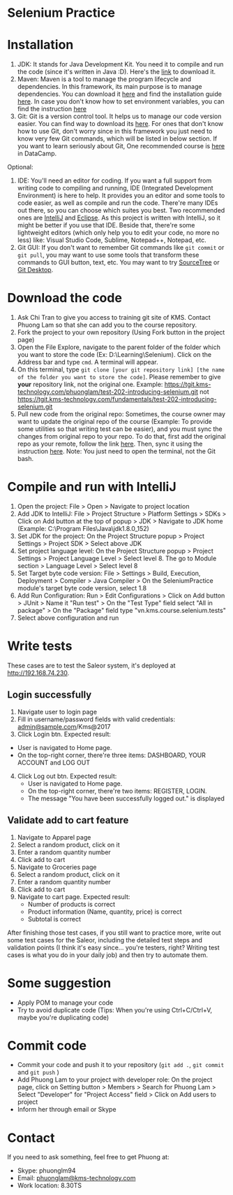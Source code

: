 Selenium Practice
===========
# Installation
1. JDK: It stands for Java Development Kit. You need it to compile and run the code (since it's written in Java :D). Here's the [link](http://www.oracle.com/technetwork/java/javase/downloads/jdk8-downloads-2133151.html) to download it.
2. Maven: Maven is a tool to manage the program lifecycle and dependencies. In this framework, its main purpose is to manage dependencies. You can download it [here](https://maven.apache.org/download.cgi) and find the installation guide [here](https://maven.apache.org/install.html). In case you don't know how to set environment variables, you can find the instruction [here](https://www.java.com/en/download/help/path.xml)
3. Git: Git is a version control tool. It helps us to manage our code version easier. You can find way to download its [here](https://git-scm.com/). For ones that don't know how to use Git, don't worry since in this framework you just need to know very few Git commands, which will be listed in below section. If you want to learn seriously about Git, One recommended course is [here](https://www.datacamp.com/courses/introduction-to-git-for-data-science) in DataCamp.

Optional:

1. IDE: You'll need an editor for coding. If you want a full support from writing code to compiling and running, IDE (Integrated Development Environment) is here to help. It provides you an editor and some tools to code easier, as well as compile and run the code. There're many IDEs out there, so you can choose which suites you best. Two recommended ones are [IntelliJ](https://www.jetbrains.com/idea/download/#section=windows) and [Eclipse](https://www.eclipse.org/downloads/packages/eclipse-ide-java-developers/oxygen2). As this project is written with IntelliJ, so it might be better if you use that IDE. Beside that, there're some lightweight editors (which only help you to edit your code, no more no less) like: Visual Studio Code, Sublime, Notepad++, Notepad, etc.
2. Git GUI: If you don't want to remember Git commands like `git commit` or `git pull`, you may want to use some tools that transform these commands to GUI button, text, etc. You may want to try [SourceTree](https://www.sourcetreeapp.com/) or [Git Desktop](https://desktop.github.com/).


# Download the code
1. Ask Chi Tran to give you access to training git site of KMS. Contact Phuong Lam so that she can add you to the course repository.
2. Fork the project to your own repository (Using Fork button in the project page)
3. Open the File Explore, navigate to the parent folder of the folder which you want to store the code (Ex: D:\Learning\Selenium). Click on the Address bar and type `cmd`. A terminal will appear.
4. On this terminal, type `git clone [your git repository link] [the name of the folder you want to store the code]`. Please remember to give **your** repository link, not the original one. Example: https://tgit.kms-technology.com/phuonglam/test-202-introducing-selenium.git not https://tgit.kms-technology.com/fundamentals/test-202-introducing-selenium.git
5. Pull new code from the original repo: Sometimes, the course owner may want to update the original repo of the course (Example: To provide some utilities so that writing test can be easier), and you must sync the changes from original repo to your repo. To do that, first add the original repo as your remote, follow the link [here](https://help.github.com/articles/configuring-a-remote-for-a-fork/). Then, sync it using the instruction [here](https://help.github.com/articles/syncing-a-fork/). Note: You just need to open the terminal, not the Git bash.

# Compile and run with IntelliJ
1. Open the project: File > Open > Navigate to project location
2. Add JDK to IntelliJ: File > Project Structure > Platform Settings > SDKs > Click on Add button at the top of popup > JDK > Navigate to JDK home (Example: C:\Program Files\Java\jdk1.8.0_152)
3. Set JDK for the project: On the Project Structure popup > Project Settings > Project SDK > Select above JDK
4. Set project language level: On the Project Structure popup > Project Settings > Project Language Level > Select level 8. The go to Module section > Language Level > Select level 8
5. Set Target byte code version: File > Settings > Build, Execution, Deployment > Compiler > Java Compiler > On the SeleniumPractice module's target byte code version, select 1.8
5. Add Run Configuration: Run > Edit Configurations > Click on Add button > JUnit > Name it "Run test" > On the "Test Type" field select "All in package" > On the "Package" field type "vn.kms.course.selenium.tests"
6. Select above configuration and run
  

# Write tests
These cases are to test the Saleor system, it's deployed at http://192.168.74.230.
## Login successfully
1. Navigate user to login page
2. Fill in username/password fields with valid credentials: admin@sample.com/Kms@2017
3. Click Login btn. Expected result: 
  * User is navigated to Home page. 
  * On the top-right corner, there're three items: DASHBOARD, YOUR ACCOUNT and LOG OUT
4. Click Log out btn. Expected result: 
   * User is navigated to Home page. 
   * On the top-right corner, there're two items: REGISTER, LOGIN. 
   * The message "You have been successfully logged out." is displayed

## Validate add to cart feature
1.  Navigate to Apparel page
2. Select a random product, click on it
3. Enter a random quantity number
4. Click add to cart
5. Navigate to Groceries page
6. Select a random product, click on it
7. Enter a random quantity number
8. Click add to cart
9. Navigate to cart page. Expected result:
    - Number of products is correct
    - Product information (Name, quantity, price) is correct
    - Subtotal is correct


After finishing those test cases, if you still want to practice more, write out some test cases for the Saleor, including the detailed test steps and validation points (I think it's easy since... you're testers, right? Writing test cases is what you do in your daily job) and then try to automate them.
   
# Some suggestion

* Apply POM to manage your code
* Try to avoid duplicate code (Tips: When you're using Ctrl+C/Ctrl+V, maybe you're duplicating code)

# Commit code
* Commit your code and push it to your repository (`git add .`, `git commit` and `git push` )
* Add Phuong Lam to your project with developer role: On the project page, click on Setting button > Members > Search for Phuong Lam > Select "Developer" for "Project Access" field > Click on Add users to project
* Inform her through email or Skype

# Contact
If you need to ask something, feel free to get Phuong at:

* Skype: phuonglm94
* Email: phuonglam@kms-technology.com
* Work location: 8.30TS



